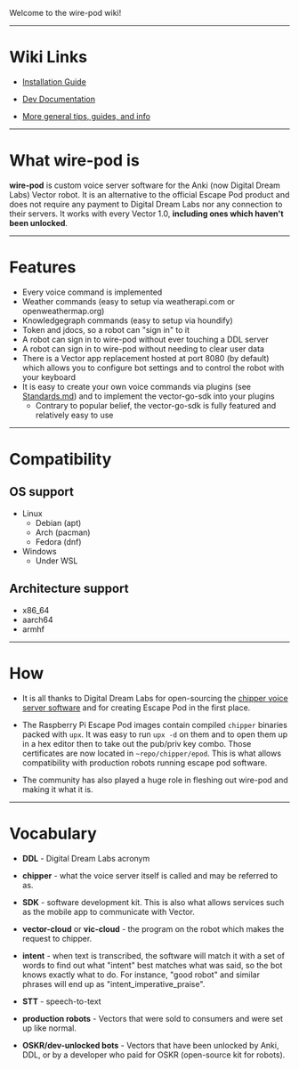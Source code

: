 Welcome to the wire-pod wiki!

***

# Wiki Links

* [Installation Guide](./Installation)

* [Dev Documentation](./Standards)

* [More general tips, guides, and info](./Things-to-Know)

***

# What wire-pod is

**wire-pod** is custom voice server software for the Anki (now Digital Dream Labs) Vector robot. It is an alternative to the official Escape Pod product and does not require any payment to Digital Dream Labs nor any connection to their servers. It works with every Vector 1.0, **including ones which haven't been unlocked**.

***


# Features

- Every voice command is implemented
- Weather commands (easy to setup via weatherapi.com or openweathermap.org)
- Knowledgegraph commands (easy to setup via houndify)
- Token and jdocs, so a robot can "sign in" to it
- A robot can sign in to wire-pod without ever touching a DDL server
- A robot can sign in to wire-pod without needing to clear user data
- There is a Vector app replacement hosted at port 8080 (by default) which allows you to configure bot settings and to control the robot with your keyboard
- It is easy to create your own voice commands via plugins (see [Standards.md](./Standards)) and to implement the vector-go-sdk into your plugins
    - Contrary to popular belief, the vector-go-sdk is fully featured and relatively easy to use

***

# Compatibility

## OS support
- Linux
    - Debian (apt)
    - Arch (pacman)
    - Fedora (dnf)
- Windows
    - Under WSL

## Architecture support
- x86_64
- aarch64
- armhf

***

# How

* It is all thanks to Digital Dream Labs for open-sourcing the [chipper voice server software](https://github.com/digital-dream-labs/chipper) and for creating Escape Pod in the first place.

* The Raspberry Pi Escape Pod images contain compiled `chipper` binaries packed with `upx`. It was easy to run `upx -d` on them and to open them up in a hex editor then to take out the pub/priv key combo. Those certificates are now located in `~repo/chipper/epod`. This is what allows compatibility with production robots running escape pod software.

* The community has also played a huge role in fleshing out wire-pod and making it what it is.

***

# Vocabulary

* **DDL** - Digital Dream Labs acronym

* **chipper** - what the voice server itself is called and may be referred to as.

* **SDK** - software development kit. This is also what allows services such as the mobile app to communicate with Vector.

* **vector-cloud** or **vic-cloud** - the program on the robot which makes the request to chipper.

* **intent** - when text is transcribed, the software will match it with a set of words to find out what "intent" best matches what was said, so the bot knows exactly what to do. For instance, "good robot" and similar phrases will end up as "intent_imperative_praise".

* **STT** - speech-to-text

* **production robots** - Vectors that were sold to consumers and were set up like normal.

* **OSKR/dev-unlocked bots** - Vectors that have been unlocked by Anki, DDL, or by a developer who paid for OSKR (open-source kit for robots).